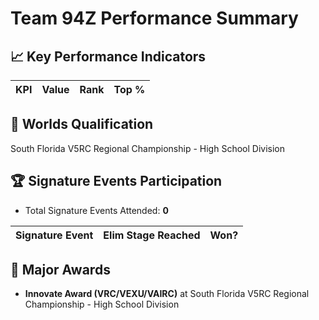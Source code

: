 # Team 94Z Performance Summary

## 📈 Key Performance Indicators
| KPI | Value | Rank | Top % |
|:---|:-----|:----|:-----|


## 🎯 Worlds Qualification
South Florida V5RC Regional Championship - High School Division

## 🏆 Signature Events Participation
- Total Signature Events Attended: **0**

| Signature Event | Elim Stage Reached | Won? |
|:----------------|:-------------------|:----|


## 🥇 Major Awards
- **Innovate Award (VRC/VEXU/VAIRC)** at South Florida V5RC Regional Championship - High School Division

